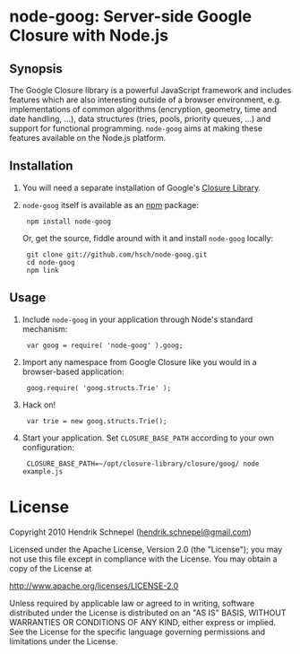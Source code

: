 node-goog: Server-side Google Closure with Node.js
==================================================

Synopsis
--------

The Google Closure library is a powerful JavaScript framework and includes features which are also interesting outside of a browser environment,
e.g. implementations of common algorithms (encryption, geometry, time and date handling, ...), data structures (tries, pools, priority queues, ...)
and support for functional programming. `node-goog` aims at making these features available on the Node.js platform.

Installation
------------

1. You will need a separate installation of Google's [Closure Library](http://code.google.com/closure/library/docs/gettingstarted.html).

2. `node-goog` itself is available as an [npm](http://npmjs.org/) package:
    
        npm install node-goog

    Or, get the source, fiddle around with it and install `node-goog` locally:

        git clone git://github.com/hsch/node-goog.git
        cd node-goog
        npm link

Usage
-----

1. Include `node-goog` in your application through Node's standard mechanism:
    
        var goog = require( 'node-goog' ).goog;
    
2. Import any namespace from Google Closure like you would in a browser-based application:
    
        goog.require( 'goog.structs.Trie' );
    
3. Hack on!
    
        var trie = new goog.structs.Trie();
    
3. Start your application. Set `CLOSURE_BASE_PATH` according to your own configuration:
    
        CLOSURE_BASE_PATH=~/opt/closure-library/closure/goog/ node example.js


License
=======

Copyright 2010 Hendrik Schnepel (hendrik.schnepel@gmail.com)

Licensed under the Apache License, Version 2.0 (the "License");
you may not use this file except in compliance with the License.
You may obtain a copy of the License at
    
http://www.apache.org/licenses/LICENSE-2.0

Unless required by applicable law or agreed to in writing, software
distributed under the License is distributed on an "AS IS" BASIS,
WITHOUT WARRANTIES OR CONDITIONS OF ANY KIND, either express or implied.
See the License for the specific language governing permissions and
limitations under the License.
